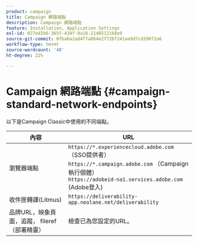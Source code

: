 ```yaml
---
product: campaign
title: Campaign 網路端點
description: Campaign 網路端點
feature: Installation, Application Settings
exl-id: 027ed2b6-365f-434f-9a18-2140512168e9
source-git-commit: 0fba6a2ad4ffa864e2f726f241aa9d7cd39072a6
workflow-type: tm+mt
source-wordcount: '48'
ht-degree: 22%

---
```


# Campaign 網路端點 {#campaign-standard-network-endpoints}



以下是Campaign Classic中使用的不同端點。

| 內容 | URL |
|--- |--- |
| 瀏覽器端點 | `https://*.experiencecloud.adobe.com` （SSO提供者）<br>`https://*.campaign.adobe.com` （Campaign執行個體）<br>`https://adobeid-na1.services.adobe.com` (Adobe登入) |
| 收件匣轉譯(Litmus) | `https://deliverability-app.neolane.net/deliverability` |
| 品牌URL，映象頁面，追蹤， fileref （部署精靈） | 檢查已為您設定的URL。 |
